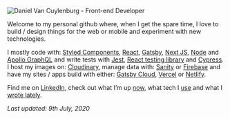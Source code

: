 
![Daniel Van Cuylenburg - Front-end Developer](https://res.cloudinary.com/danielvanc/image/upload/v1594322900/logo4.jpg)

Welcome to my personal github where, when I get the spare time, I love to build / design things for the web or mobile and experiment with new technologies.

I mostly code with: [Styled Components](https://styled-components.com/),  [React](https://reactjs.org/), [Gatsby](https://www.gatsbyjs.org/), [Next JS](https://nextjs.org/), [Node](https://nodejs.org/) and [Apollo GraphQL](https://www.apollographql.com/) and write tests with [Jest](https://jestjs.io/), [React testing library](https://testing-library.com/docs/react-testing-library) and [Cypress](https://www.cypress.io/). I host my images on: [Cloudinary](https://cloudinary.com/), manage data with: [Sanity](https://www.sanity.io/) or [Firebase](https://firebase.google.com/) and have my sites / apps build with either: [Gatsby Cloud](https://www.gatsbyjs.com/), [Vercel](https://vercel.com/) or [Netlify](https://www.netlify.com/).

Find me on [LinkedIn](https://www.linkedin.com/in/danielvanc/), check out what I’m up [now](https://www.danielvanc.com/now), what tech I [use](https://www.danielvanc.com/uses/) and what I [wrote lately](https://www.danielvanc.com/notes/).

*Last updated: 9th July, 2020*
